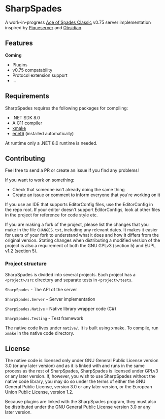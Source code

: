 # SharpSpades
A work-in-progress [Ace of Spades Classic](https://buildandshoot.com/) v0.75
server implementation inspired by
[Piqueserver](https://github.com/piqueserver/piqueserver) and
[Obsidian](https://github.com/ObsidianMC/Obsidian).

## Features
**Coming**

 - Plugins
 - v0.75 compatability
 - Protocol extension support
 - ...

## Requirements
SharpSpades requires the following packages for compiling:

- .NET SDK 8.0
- A C11 compiler
- [xmake](https://xmake.io/)
- [enet6](https://github.com/SirLynix/enet6) (installed automatically)

At runtime only a .NET 8.0 runtime is needed.

## Contributing
Feel free to send a PR or create an issue if you find any problems!

If you want to work on something:

 - Check that someone isn't already doing the same thing
 - Create an issue or comment to inform everyone that you're working on it

If you use an IDE that supports EditorConfig files, use the EditorConfig in the
repo root. If your editor doesn't support EditorConfigs, look at other files in
the project for reference for code style etc.

If you are making a fork of the project, please list the changes that you make
in the file `CHANGES.txt`, including any relevant dates. It makes it easier for
users of your fork to understand what it does and how it differs from the
original version. Stating changes when distributing a modified version of the
project is also a requirement of both the GNU GPLv3 (section 5) and EUPL v1.2
(section 5).

### Project structure
SharpSpades is divided into several projects. Each project has a `<project>/src`
directory and separate tests in `<project>/tests`.

`SharpSpades` - The API of the server

`SharpSpades.Server` - Server implementation

`SharpSpades.Native` - Native library wrapper code (C#)

`SharpSpades.Testing` - Test framework

The native code lives under `native/`. It is built using xmake. To compile, run
`xmake` in the native code directory.

## License
The native code is licensed only under GNU General Public License version 3.0
(or any later version) and as it is linked with and runs in the same process as
the rest of SharpSpades, SharpSpades is licensed under GPLv3 or any later
version. If, however, you wish to use SharpSpades without the native code
library, you may do so under the terms of either the GNU General Public License,
version 3.0 or any later version, or the European Union Public License, version
1.2.

Because plugins are linked with the SharpSpades program, they must also be
distributed under the GNU General Public License version 3.0 or any later
version.
